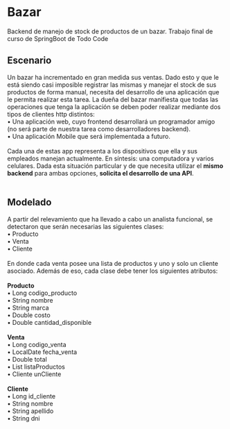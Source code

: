 # Bazar
Backend de manejo de stock de productos de un bazar. Trabajo final de curso de SpringBoot de Todo Code

## Escenario 
Un bazar ha incrementado en gran medida sus ventas. Dado esto y que le está siendo casi imposible registrar las mismas y manejar el stock de sus productos de forma manual, necesita del desarrollo de una aplicación que le permita realizar esta tarea. 
La dueña del bazar manifiesta que todas las operaciones que tenga la aplicación se deben poder realizar mediante dos tipos de clientes http distintos: <br> 
•	Una aplicación web, cuyo frontend desarrollará un programador amigo (no será parte de nuestra tarea como desarrolladores backend). <br>
•	Una aplicación Mobile que será implementada a futuro. <br>
<br>
Cada una de estas app representa a los dispositivos que ella y sus empleados manejan actualmente. En síntesis: una computadora y varios celulares. 
Dada esta situación particular y de que necesita utilizar el <strong>mismo backend</strong> para ambas opciones, <strong>solicita el desarrollo de una API</strong>. 
<br>
<br>

## Modelado 
A partir del relevamiento que ha llevado a cabo un analista funcional, se detectaron que serán necesarias las siguientes clases: <br>
•	Producto <br>
•	Venta <br>
•	Cliente <br><br>
En donde cada venta posee una lista de productos y uno y solo un cliente asociado. Además de eso, cada clase debe tener los siguientes atributos: <br> <br>
<strong>Producto </strong> <br>
•	Long codigo_producto  <br>
•	String nombre  <br>
•	String marca  <br>
•	Double costo  <br>
•	Double cantidad_disponible  <br> <br>
<strong>Venta </strong> <br> 
•	Long codigo_venta  <br>
•	LocalDate fecha_venta  <br>
•	Double total  <br>
•	List<Producto> listaProductos  <br>
•	Cliente unCliente  <br> <br>
<strong>Cliente </strong> <br> 
•	Long id_cliente  <br>
•	String nombre  <br>
•	String apellido  <br>
•	String dni  <br>
